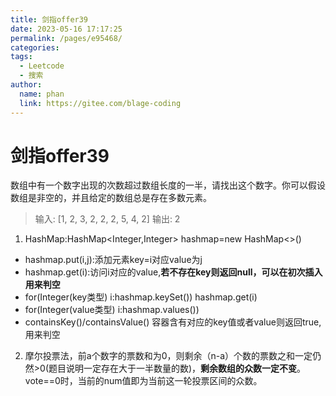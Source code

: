 ```yaml
---
title: 剑指offer39
date: 2023-05-16 17:17:25
permalink: /pages/e95468/
categories:
tags:
  - Leetcode
  - 搜索
author: 
  name: phan
  link: https://gitee.com/blage-coding
---
```

# 剑指offer39

数组中有一个数字出现的次数超过数组长度的一半，请找出这个数字。你可以假设数组是非空的，并且给定的数组总是存在多数元素。

> 输入: [1, 2, 3, 2, 2, 2, 5, 4, 2]
> 输出: 2

1. HashMap:HashMap<Integer,Integer> hashmap=new HashMap<>()

- hashmap.put(i,j):添加元素key=i对应value为j
- hashmap.get(i):访问i对应的value,**若不存在key则返回null，可以在初次插入用来判空**
- for(Integer(key类型) i:hashmap.keySet())  hashmap.get(i)
- for(Integer(value类型) i:hashmap.values())
- containsKey()/containsValue() 容器含有对应的key值或者value则返回true,用来判空

2. 摩尔投票法，前a个数字的票数和为0，则剩余（n-a）个数的票数之和一定仍然>0(题目说明一定存在大于一半数量的数)，**剩余数组的众数一定不变**。vote==0时，当前的num值即为当前这一轮投票区间的众数。